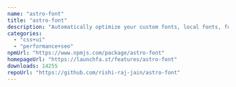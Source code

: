 ```yaml
---
name: "astro-font"
title: "astro-font"
description: "Automatically optimize your custom fonts, local fonts, fonts over any CDN, and Google fonts for performance."
categories:
  - "css+ui"
  - "performance+seo"
npmUrl: "https://www.npmjs.com/package/astro-font"
homepageUrl: "https://launchfa.st/features/astro-font"
downloads: 14255
repoUrl: "https://github.com/rishi-raj-jain/astro-font"
---
```

